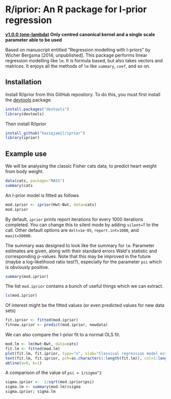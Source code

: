 # R/iprior: An R package for I-prior regression

**[v1.0.0 (one-lambda)](https://github.com/haziqjamil/iprior/releases/tag/v1.0.0) Only centred canonical kernel and a single scale parameter able to be used**

Based on manuscript entitled "Regression modelling with I-priors" by Wicher Bergsma [2014, unpublished]. This package performs linear regression modelling like `lm`. It is formula based, but also takes vectors and matrices. It enjoys all the methods of `lm` like `summary`, `coef`, and so on.

## Installation
Install R/iprior from this GitHub repository. To do this, you must first install the [devtools](https://github.com/hadley/devtools) package.

```r
install.packages("devtools")
library(devtools)
```

Then install R/iprior

```r
install_github("haziqjamil/iprior")
library(iprior)
```

## Example use
We will be analysing the classic Fisher cats data, to predict heart weight from body weight.

```r
data(cats, package="MASS")
summary(cats
```

An I-prior model is fitted as follows
```r
mod.iprior <- iprior(Hwt~Bwt, data=cats)
mod.iprior
```

By default, `iprior` prints report iterations for every 1000 iterations completed. You can change this to silent mode by adding `silent=T` to the call. Other default options are `delt=1e-05`, `report.int=1000`, and `maxit=50000`.

The summary was designed to look like the summary for `lm`. Parameter estimates are given, along with their standard errors Wald's statistic and corresponding p-values. Note that this may be improved in the future (maybe a log-likelihood ratio test?), especially for the parameter `psi` which is obviously positive.
```r
summary(mod.iprior)
```

The list `mod.iprior` contains a bunch of useful things which we can extract.
```r
ls(mod.iprior)
```

Of interest might be the fitted values (or even predicted values for new data sets)
```r
fit.iprior <- fitted(mod.iprior)
fitnew.iprior <- predict(mod.iprior, newdata)
```

We can also compare the I-prior fit to a normal OLS fit.
```r
mod.lm <- lm(Hwt~Bwt, data=cats)
fit.lm <- fitted(mod.lm)
plot(fit.lm, fit.iprior, type="n", xlab="Classical regression model estimates", ylab="I-prior estimates", main="Comparison between I-prior and classical regression predicted values")
text(fit.lm, fit.iprior, pch=as.character(1:length(fit.lm)), col=1:length(fit.lm), cex=0.7)
abline(a=0, b=1)
```

A comparison of the value of `psi = 1/sigma^2`
```r
sigma.iprior <-  1/sqrt(mod.iprior$psi)
sigma.lm <- summary(mod.lm)$sigma
sigma.iprior; sigma.lm
```
